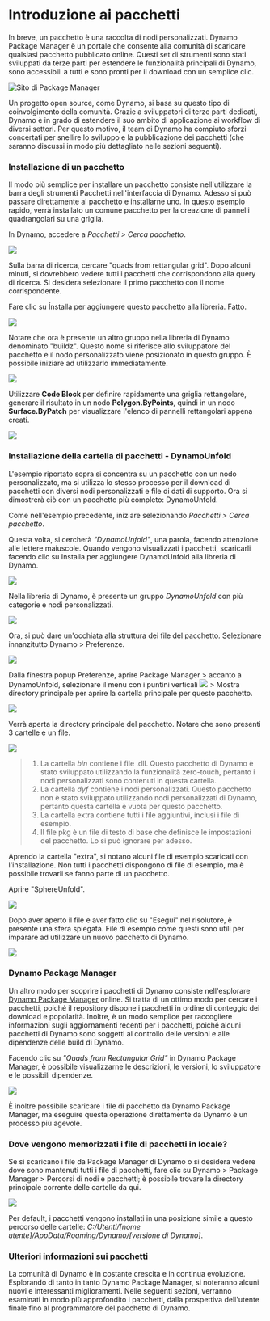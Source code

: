 # Introduzione ai pacchetti

In breve, un pacchetto è una raccolta di nodi personalizzati. Dynamo Package Manager è un portale che consente alla comunità di scaricare qualsiasi pacchetto pubblicato online. Questi set di strumenti sono stati sviluppati da terze parti per estendere le funzionalità principali di Dynamo, sono accessibili a tutti e sono pronti per il download con un semplice clic.

![Sito di Package Manager](../images/6-2/1/dpm.jpg)

Un progetto open source, come Dynamo, si basa su questo tipo di coinvolgimento della comunità. Grazie a sviluppatori di terze parti dedicati, Dynamo è in grado di estendere il suo ambito di applicazione ai workflow di diversi settori. Per questo motivo, il team di Dynamo ha compiuto sforzi concertati per snellire lo sviluppo e la pubblicazione dei pacchetti (che saranno discussi in modo più dettagliato nelle sezioni seguenti).

### Installazione di un pacchetto

Il modo più semplice per installare un pacchetto consiste nell'utilizzare la barra degli strumenti Pacchetti nell'interfaccia di Dynamo. Adesso si può passare direttamente al pacchetto e installarne uno. In questo esempio rapido, verrà installato un comune pacchetto per la creazione di pannelli quadrangolari su una griglia.

In Dynamo, accedere a _Pacchetti > Cerca pacchetto_.

![](../images/6-2/1/packageintroduction-installingapackage01.jpg)

Sulla barra di ricerca, cercare "quads from rettangular grid". Dopo alcuni minuti, si dovrebbero vedere tutti i pacchetti che corrispondono alla query di ricerca. Si desidera selezionare il primo pacchetto con il nome corrispondente.

Fare clic su Ínstalla per aggiungere questo pacchetto alla libreria. Fatto.

![](../images/6-2/1/packageintroduction-installingapackage02.jpg)

Notare che ora è presente un altro gruppo nella libreria di Dynamo denominato "buildz". Questo nome si riferisce allo sviluppatore del pacchetto e il nodo personalizzato viene posizionato in questo gruppo. È possibile iniziare ad utilizzarlo immediatamente.

![](../images/6-2/1/packageintroduction-installingapackage03.jpg)

Utilizzare **Code Block** per definire rapidamente una griglia rettangolare, generare il risultato in un nodo **Polygon.ByPoints**, quindi in un nodo **Surface.ByPatch** per visualizzare l'elenco di pannelli rettangolari appena creati.

![](../images/6-2/1/packageintroduction-installingapackage04.jpg)

### Installazione della cartella di pacchetti - DynamoUnfold

L'esempio riportato sopra si concentra su un pacchetto con un nodo personalizzato, ma si utilizza lo stesso processo per il download di pacchetti con diversi nodi personalizzati e file di dati di supporto. Ora si dimostrerà ciò con un pacchetto più completo: DynamoUnfold.

Come nell'esempio precedente, iniziare selezionando _Pacchetti > Cerca pacchetto_.

Questa volta, si cercherà _"DynamoUnfold"_, una parola, facendo attenzione alle lettere maiuscole. Quando vengono visualizzati i pacchetti, scaricarli facendo clic su Installa per aggiungere DynamoUnfold alla libreria di Dynamo.

![](../images/6-2/1/packageintroduction-installingpackagefolder01.jpg)

Nella libreria di Dynamo, è presente un gruppo _DynamoUnfold_ con più categorie e nodi personalizzati.

![](../images/6-2/1/packageintroduction-installingpackagefolder02.jpg)

Ora, si può dare un'occhiata alla struttura dei file del pacchetto. Selezionare innanzitutto Dynamo > Preferenze.

![](../images/6-2/1/packageintroduction-installingpackagefolder03.jpg)

Dalla finestra popup Preferenze, aprire Package Manager > accanto a DynamoUnfold, selezionare il menu con i puntini verticali ![](../images/6-2/1/packageintroduction-verticaldotsmenu.jpg) > Mostra directory principale per aprire la cartella principale per questo pacchetto.

![](../images/6-2/1/packageintroduction-installingpackagefolder04.jpg)

Verrà aperta la directory principale del pacchetto. Notare che sono presenti 3 cartelle e un file.

![](../images/6-2/1/packageintroduction-installingpackagefolder05.jpg)

> 1. La cartella _bin_ contiene i file .dll. Questo pacchetto di Dynamo è stato sviluppato utilizzando la funzionalità zero-touch, pertanto i nodi personalizzati sono contenuti in questa cartella.
> 2. La cartella _dyf_ contiene i nodi personalizzati. Questo pacchetto non è stato sviluppato utilizzando nodi personalizzati di Dynamo, pertanto questa cartella è vuota per questo pacchetto.
> 3. La cartella extra contiene tutti i file aggiuntivi, inclusi i file di esempio.
> 4. Il file pkg è un file di testo di base che definisce le impostazioni del pacchetto. Lo si può ignorare per adesso.

Aprendo la cartella "extra", si notano alcuni file di esempio scaricati con l'installazione. Non tutti i pacchetti dispongono di file di esempio, ma è possibile trovarli se fanno parte di un pacchetto.

Aprire "SphereUnfold".

![](../images/6-2/1/rd2.jpg)

Dopo aver aperto il file e aver fatto clic su "Esegui" nel risolutore, è presente una sfera spiegata. File di esempio come questi sono utili per imparare ad utilizzare un nuovo pacchetto di Dynamo.

![](<../images/6-2/1/packageintroduction-installingpackagefolder07 (1) (2).jpg>)

### Dynamo Package Manager

Un altro modo per scoprire i pacchetti di Dynamo consiste nell'esplorare [Dynamo Package Manager](http://dynamopackages.com) online. Si tratta di un ottimo modo per cercare i pacchetti, poiché il repository dispone i pacchetti in ordine di conteggio dei download e popolarità. Inoltre, è un modo semplice per raccogliere informazioni sugli aggiornamenti recenti per i pacchetti, poiché alcuni pacchetti di Dynamo sono soggetti al controllo delle versioni e alle dipendenze delle build di Dynamo.

Facendo clic su _"Quads from Rectangular Grid"_ in Dynamo Package Manager, è possibile visualizzarne le descrizioni, le versioni, lo sviluppatore e le possibili dipendenze.

![](../images/6-2/1/dpm2.jpg)

È inoltre possibile scaricare i file di pacchetto da Dynamo Package Manager, ma eseguire questa operazione direttamente da Dynamo è un processo più agevole.

### Dove vengono memorizzati i file di pacchetti in locale?

Se si scaricano i file da Package Manager di Dynamo o si desidera vedere dove sono mantenuti tutti i file di pacchetti, fare clic su Dynamo > Package Manager > Percorsi di nodi e pacchetti; è possibile trovare la directory principale corrente delle cartelle da qui.

![](../images/6-2/1/packageintroduction-installingpackagefolder08.jpg)

Per default, i pacchetti vengono installati in una posizione simile a questo percorso delle cartelle: _C:/Utenti/[nome utente]/AppData/Roaming/Dynamo/[versione di Dynamo]_.

### Ulteriori informazioni sui pacchetti

La comunità di Dynamo è in costante crescita e in continua evoluzione. Esplorando di tanto in tanto Dynamo Package Manager, si noteranno alcuni nuovi e interessanti miglioramenti. Nelle seguenti sezioni, verranno esaminati in modo più approfondito i pacchetti, dalla prospettiva dell'utente finale fino al programmatore del pacchetto di Dynamo.
